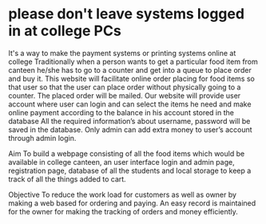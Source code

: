 # please don't leave systems logged in at college PCs
It's a way to make the payment systems or printing systems online at college
Traditionally when a person wants to get a particular food item from canteen he/she has to go to a counter and get into a queue to place order and buy it.
This website will facilitate online order placing for food items so that user so that the user can place order without physically going to a counter. The placed order will be mailed.
Our website will provide user account where user can login and can select the items he need and make online payment according to the balance in his account stored in the database
All the required information’s about username, password will be saved in the database. Only admin can add extra money to user’s account through admin login.

Aim
To build a webpage consisting of all the food items which would    be available in college canteen, an user interface login and admin page, registration page, database of all the students and local storage to keep a track of all the things added to cart.


Objective
To reduce the work load for customers as well as owner by making a web based for ordering and paying. An easy record is maintained for the owner for making the tracking of orders and money efficiently. 

